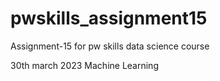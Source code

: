 # pwskills_assignment15
Assignment-15 for pw skills data science course

30th march 2023 Machine Learning
